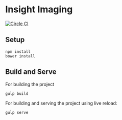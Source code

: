# Insight Imaging
[![Circle CI](https://circleci.com/gh/Geovation/Insight-Imaging-webapp.svg?style=svg)](https://circleci.com/gh/Geovation/Insight-Imaging-webapp)

## Setup

    npm install
    bower install

## Build and Serve

For building the project

    gulp build

For building and serving the project using live reload:

    gulp serve

